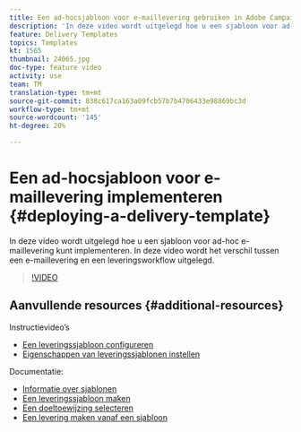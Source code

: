 ```yaml
---
title: Een ad-hocsjabloon voor e-maillevering gebruiken in Adobe Campaign Classic
description: 'In deze video wordt uitgelegd hoe u een sjabloon voor ad-hoc e-maillevering kunt implementeren. In deze video wordt het verschil tussen een e-maillevering en een leveringsworkflow uitgelegd. '
feature: Delivery Templates
topics: Templates
kt: 1565
thumbnail: 24065.jpg
doc-type: feature video
activity: use
team: TM
translation-type: tm+mt
source-git-commit: 838c617ca163a09fcb57b7b4706433e98869bc3d
workflow-type: tm+mt
source-wordcount: '145'
ht-degree: 20%

---
```



# Een ad-hocsjabloon voor e-maillevering implementeren {#deploying-a-delivery-template}

In deze video wordt uitgelegd hoe u een sjabloon voor ad-hoc e-maillevering kunt implementeren. In deze video wordt het verschil tussen een e-maillevering en een leveringsworkflow uitgelegd.

>[!VIDEO](https://video.tv.adobe.com/v/24065?quality=12)

## Aanvullende resources {#additional-resources}

Instructievideo’s
* [Een leveringssjabloon configureren](/help/sending-messages/using-delivery-templates/configuring-a-delivery-template.md)
* [Eigenschappen van leveringssjablonen instellen](/help/sending-messages/using-delivery-templates/setting-delivery-template-properties.md)

Documentatie:

* [Informatie over sjablonen](https://docs.campaign.adobe.com/doc/AC/en/DLV_Using_delivery_templates_About_templates.html)
* [Een leveringssjabloon maken](https://docs.campaign.adobe.com/doc/AC/en/DLV_Using_delivery_templates_Creating_a_delivery_template.html)
* [Een doeltoewijzing selecteren](https://docs.campaign.adobe.com/doc/AC/en/DLV_Using_delivery_templates_Selecting_a_target_mapping.html)
* [Een levering maken vanaf een sjabloon](https://docs.campaign.adobe.com/doc/AC/en/DLV_Using_delivery_templates_Creating_a_delivery_from_a_template.html)
